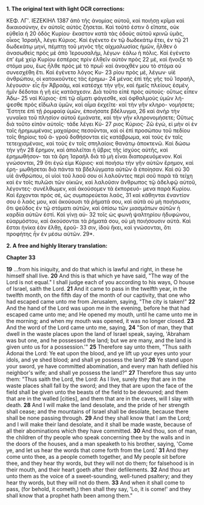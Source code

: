 **1. The original text with light OCR corrections:**

ΚΕΦ. ΛΓʹ. ΙΕΖΕΚΙΗΛ 1387
ἀπὸ τῆς ἀνομίας αὐτοῦ, καὶ ποιήσῃ κρῖμα καὶ δικαιοσύνην, ἐν
αὐτοῖς αὐτὸς ζήσεται. Καὶ τοῦτό ἐστιν ὃ εἴπατε, οὐκ εὐθεῖα ἡ 20
ὁδὸς Κυρίου· ἕκαστον κατὰ τὰς ὁδοὺς αὐτοῦ κρινῶ ὑμᾶς, οἶκος
Ἰσραήλ, λέγει Κύριος. Καὶ ἐγένετο ἐν τῷ δωδεκάτῳ ἔτει, ἐν τῷ 21
δωδεκάτῳ μηνί, πέμπτῃ τοῦ μηνὸς τῆς αἰχμαλωσίας ἡμῶν, ἦλθεν
ὁ ἀνασωθεὶς πρὸς μὲ ἀπὸ Ἱερουσαλήμ, λέγων· ἑάλω ἡ πόλις.
Καὶ ἐγένετο ἐπ’ ἐμὲ χεὶρ Κυρίου ἑσπέρας πρὶν ἐλθεῖν αὐτὸν πρὸς 22
μὲ, καὶ ἤνοιξε τὸ στόμα μου, ἕως ἦλθε πρὸς μὲ τὸ πρωΐ· καὶ ἀνοιχθέν
μου τὸ στόμα οὐ συνεσχέθη ἔτι. Καὶ ἐγένετο λόγος Κυ- 23
ρίου πρὸς μὲ, λέγων· υἱὲ ἀνθρώπου, οἱ κατοικοῦντες τὰς ἐρημω- 24
μένας ἐπὶ τῆς γῆς τοῦ Ἰσραήλ, λέγουσιν· εἷς ἦν Ἀβραὰμ, καὶ
κατέσχε τὴν γῆν, καὶ ἡμεῖς πλείους ἐσμὲν, ἡμῖν δέδοται ἡ γῆ
εἰς κατάσχεσιν. Διὰ τοῦτο εἰπὲ πρὸς αὐτούς· οὕτως εἶπεν Ἀδω- 25
ναὶ Κύριος· ἐπὶ τῷ αἵματι φάγεσθε, καὶ ὀφθαλμοὺς ὑμῶν λή-
ψεσθε πρὸς εἴδωλα ὑμῶν, καὶ αἷμα ἐκχεῖτε· καὶ τὴν γῆν κληρο-
νομήσετε; Ἔστητε ἐπὶ τῇ ῥομφαίᾳ ὑμῶν, ἐποιήσατε βδέλυγμα, 26
καὶ ἀνὴρ τὴν γυναῖκα τοῦ πλησίον αὐτοῦ ἐμιάνατε, καὶ τὴν γῆν
κληρονομήσετε; Οὕτως διὰ τοῦτο εἰπὸν αὐτοῖς· τάδε λέγει Κύ- 27
ριος Κύριος· Ζῶ ἐγώ, εἰ μὴν οἱ ἐν ταῖς ἡρημωμέναις μαχαίραις
πεσοῦνται, καὶ οἱ ἐπὶ προσώπου τοῦ πεδίου τοῖς θηρίοις τοῦ ἀ-
γροῦ δοθήσονται εἰς κατάβρωμα, καὶ τοὺς ἐν ταῖς τετειχισμέναις,
καὶ τοὺς ἐν τοῖς σπηλαίοις θανάτῳ ἀποκτενῶ. Καὶ δώσω τὴν γῆν 28
ἔρημον, καὶ ἀπολεῖται ἡ ὕβρις τῆς ἰσχύος αὐτῆς, καὶ ἐρημωθήσον-
ται τὰ ὄρη Ἰσραὴλ διὰ τὸ μὴ εἶναι διαπορευόμενον. Καὶ γνώσονται, 29
ὅτι ἐγώ εἰμι Κύριος· καὶ ποιήσω τὴν γῆν αὐτῶν ἔρημον, καὶ ἐρη-
μωθήσεται διὰ πάντα τὰ βδελύγματα αὐτῶν ἃ ἐποίησαν. Καὶ σὺ 30
υἱὲ ἀνθρώπου, οἱ υἱοὶ τοῦ λαοῦ σου οἱ λαλοῦντες περὶ σοῦ παρὰ τὰ
τείχη καὶ ἐν τοῖς πυλῶσι τῶν οἰκιῶν, καὶ λαλοῦσιν ἄνθρωπος τῷ
ἀδελφῷ αὐτοῦ, λέγοντες· συνέλθωμεν, καὶ ἀκούσομεν τὰ ἐκπορευό-
μενα παρὰ Κυρίου. Καὶ ἔρχονται πρὸς σὲ, ὡς συμπορεύεται λαὸς, 31
καὶ κάθηνται ἐναντίον σου ὁ λαός μου, καὶ ἀκούουσι τὰ ῥήματά σου,
καὶ αὐτὰ οὐ μὴ ποιήσωσιν, ὅτι ψεῦδος ἐν τῷ στόματι αὐτῶν, καὶ
ὀπίσω τῶν μιασμάτων αὐτῶν ἡ καρδία αὐτῶν ἐστί. Καὶ γίνῃ αὐ- 32
τοῖς ὡς φωνὴ ψαλτηρίου ἡδυφώνου, εὐαρμόστου, καὶ ἀκούσονται τὰ
ῥήματά σου, οὐ μὴ ποιήσουσιν αὐτά. Καὶ ἔσται ἡνίκα ἐὰν ἔλθῃ, ἐροῦ- 33
σιν, ἰδοὺ ἥκει, καὶ γνώσονται, ὅτι προφήτης ἦν ἐν μέσω αὐτῶν.
29*.

**2. A free and highly literary translation:**

**Chapter 33**

**19** ...from his iniquity, and do that which is lawful and right, in these he himself shall live.
**20** And this is that which ye have said, "The way of the Lord is not equal." I shall judge each of you according to his ways, O house of Israel, saith the Lord.
**21** And it came to pass in the twelfth year, in the twelfth month, on the fifth day of the month of our captivity, that one who had escaped came unto me from Jerusalem, saying, "The city is taken!"
**22** And the hand of the Lord was upon me in the evening, before he that had escaped came unto me; and He opened my mouth, until he came unto me in the morning; and when my mouth was opened, it was no longer closed.
**23** And the word of the Lord came unto me, saying,
**24** "Son of man, they that dwell in the waste places upon the land of Israel speak, saying, 'Abraham was but one, and he possessed the land; but we are many, and the land is given unto us for a possession.'"
**25** Therefore say unto them, "Thus saith Adonai the Lord: Ye eat upon the blood, and ye lift up your eyes unto your idols, and ye shed blood; and shall ye possess the land?
**26** Ye stand upon your sword, ye have committed abomination, and every man hath defiled his neighbor's wife; and shall ye possess the land?"
**27** Therefore thus say unto them: "Thus saith the Lord, the Lord: As I live, surely they that are in the waste places shall fall by the sword; and they that are upon the face of the field shall be given unto the beasts of the field to be devoured; and them that are in the walled [cities], and them that are in the caves, will I slay with death.
**28** And I will make the land desolate, and the pride of her strength shall cease; and the mountains of Israel shall be desolate, because there shall be none passing through.
**29** And they shall know that I am the Lord; and I will make their land desolate, and it shall be made waste, because of all their abominations which they have committed.
**30** And thou, son of man, the children of thy people who speak concerning thee by the walls and in the doors of the houses, and a man speaketh to his brother, saying, 'Come ye, and let us hear the words that come forth from the Lord.'
**31** And they come unto thee, as a people cometh together, and My people sit before thee, and they hear thy words, but they will not do them; for falsehood is in their mouth, and their heart goeth after their defilements.
**32** And thou art unto them as the voice of a sweet-sounding, well-tuned psaltery; and they hear thy words, but they will not do them.
**33** And when it shall come to pass, (for behold, it cometh,) then shall they say, 'Lo, it is come!' and they shall know that a prophet hath been among them."